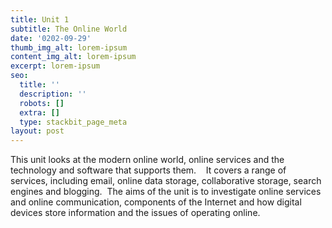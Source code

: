 ```yaml
---
title: Unit 1
subtitle: The Online World
date: '0202-09-29'
thumb_img_alt: lorem-ipsum
content_img_alt: lorem-ipsum
excerpt: lorem-ipsum
seo:
  title: ''
  description: ''
  robots: []
  extra: []
  type: stackbit_page_meta
layout: post
---
```

This unit looks at the modern online world, online services and the technology and software that supports them.    It covers a range of services, including email, online data storage, collaborative storage, search engines and blogging.  The aims of the unit is to investigate online services and online communication, components of the Internet and how digital devices store information and the issues of operating online.
